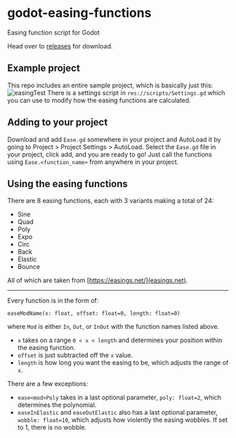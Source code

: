 # godot-easing-functions
Easing function script for Godot

Head over to [releases](https://github.com/RanDumSocks/godot-easing-functions/releases/latest) for download.

## Example project
This repo includes an entire sample project, which is basically just this:
![easingTest](https://user-images.githubusercontent.com/23219465/80032261-c51e8680-849f-11ea-8ada-07ac9f3e4629.gif)
There is a settings script in `res://scripts/Settings.gd` which you can use to modify how the easing functions are calculated.

## Adding to your project
Download and add `Ease.gd` somewhere in your project and AutoLoad it by going to Project > Project Settings > AutoLoad. Select the `Ease.gd` file in your project, click add, and you are ready to go! Just call the functions using `Ease.<function_name>` from anywhere in your project.

## Using the easing functions
There are 8 easing functions, each with 3 variants making a total of 24:
* Sine
* Quad
* Poly
* Expo
* Circ
* Back
* Elastic
* Bounce

All of which are taken from [https://easings.net/](easings.net).

---
Every function is in the form of:
```gdscript
easeModName(x: float, offset: float=0, length: float=0)
```
where `Mod` is either `In`, `Out`, or `InOut` with the function names listed above.
* `x` takes on a range `0 < x < length` and determines your position within the easing function.
* `offset` is just subtracted off the `x` value.
* `length` is how long you want the easing to be, which adjusts the range of `x`.

There are a few exceptions:
* `ease<mod>Poly` takes in a last optional parameter, `poly: float=2`, which determines the polynomial.
* `easeInElastic` and `easeOutElastic` also has a last optional parameter, `wobble: float=10`, which adjusts how violently the easing wobbles. If set to 1, there is no wobble.
